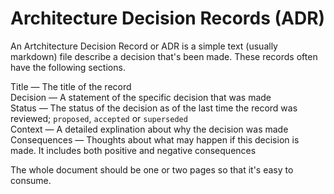# Architecture Decision Records (ADR)

An Artchitecture Decision Record or ADR is a simple text (usually markdown) file describe a decision that's been made. These records often have the following sections.

Title — The title of the record  
Decision — A statement of the specific decision that was made  
Status — The status of the decision as of the last time the record was reviewed; `proposed`, `accepted` or `superseded`  
Context — A detailed explination about why the decision was made  
Consequences — Thoughts about what may happen if this decision is made. It includes both positive and negative consequences

The whole document should be one or two pages so that it's easy to consume.
